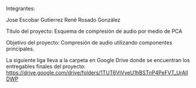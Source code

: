 Integrantes:

Jose Escobar Gutierrez
René Rosado González

Título del proyecto: Esquema de compresión de audio por medio de PCA

Objetivo del proyecto: Compresión de audio utilizando componentes principales.

La siguiente liga lleva a la carpeta en Google Drive donde se encuentran los entregables finales del proyecto: https://drive.google.com/drive/folders/1TUT6VjVyeU1hBSTnP4PeFVT_UrAlIDWP
